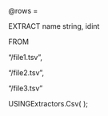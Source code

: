 @rows =

 EXTRACT name string, idint

 FROM

“/file1.tsv”,

 “/file2.tsv”,

 “/file3.tsv”

 USINGExtractors.Csv\( \);











